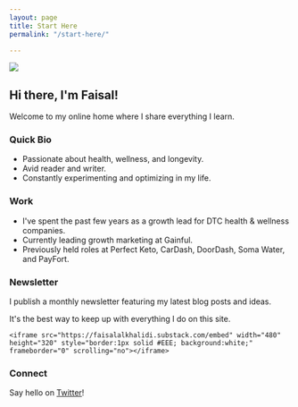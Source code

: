 ```yaml
---
layout: page
title: Start Here
permalink: "/start-here/"

---
```

![](/uploads/tc1.JPG)

## Hi there, I'm Faisal!

Welcome to my online home where I share everything I learn. 

### Quick Bio

* Passionate about health, wellness, and longevity.
* Avid reader and writer.
* Constantly experimenting and optimizing in my life.

### Work

* I've spent the past few years as a growth lead for DTC health & wellness companies.
* Currently leading growth marketing at Gainful.
* Previously held roles at Perfect Keto, CarDash, DoorDash, Soma Water, and PayFort.

### Newsletter

I publish a monthly newsletter featuring my latest blog posts and ideas. 

It's the best way to keep up with everything I do on this site.

    <iframe src="https://faisalalkhalidi.substack.com/embed" width="480" height="320" style="border:1px solid #EEE; background:white;" frameborder="0" scrolling="no"></iframe>

### Connect

Say hello on [Twitter](https://twitter.com/FaisalAlKhalidi)!